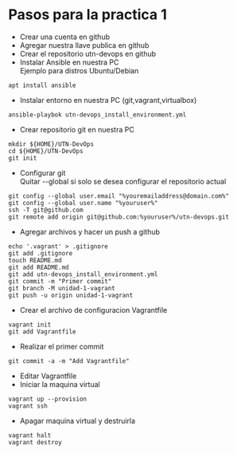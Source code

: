 # Pasos para la practica 1
* Crear una cuenta en github  
* Agregar nuestra llave publica en github  
* Crear el repositorio utn-devops en github  
* Instalar Ansible en nuestra PC  
Ejemplo para distros Ubuntu/Debian  
```
apt install ansible
```
* Instalar entorno en nuestra PC (git,vagrant,virtualbox)  
```
ansible-playbok utn-devops_install_environment.yml
```
* Crear repositorio git en nuestra PC  
```
mkdir ${HOME}/UTN-DevOps
cd ${HOME}/UTN-DevOps
git init
```
* Configurar git  
Quitar --global si solo se desea configurar el repositorio actual  
```
git config --global user.email "%youremailaddress@domain.com%"
git config --global user.name "%youruser%"
ssh -T git@github.com
git remote add origin git@github.com:%youruser%/utn-devops.git
```

* Agregar archivos y hacer un push a github  
```
echo '.vagrant' > .gitignore
git add .gitignore
touch README.md
git add README.md
git add utn-devops_install_environment.yml
git commit -m "Primer commit"
git branch -M unidad-1-vagrant
git push -u origin unidad-1-vagrant
```
* Crear el archivo de configuracion Vagrantfile  
```
vagrant init
git add Vagrantfile
```
* Realizar el primer commit  
```
git commit -a -m "Add Vagrantfile"
```
* Editar Vagrantfile  
* Iniciar la maquina virtual  
```
vagrant up --provision
vagrant ssh
```
* Apagar maquina virtual y destruirla  
```
vagrant halt
vagrant destroy
```
